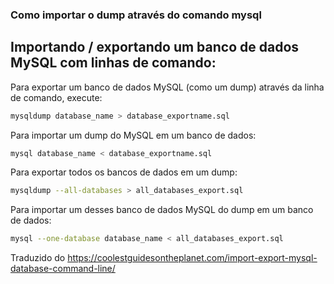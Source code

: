 ### Como importar o dump através do comando mysql

## Importando / exportando um banco de dados MySQL com linhas de comando:

Para exportar um banco de dados MySQL (como um dump) através da linha de comando, execute:

```bash
mysqldump database_name > database_exportname.sql
```

Para importar um dump do MySQL em um banco de dados:

```bash
mysql database_name < database_exportname.sql
```

Para exportar todos os bancos de dados em um dump:

```bash
mysqldump --all-databases > all_databases_export.sql
```

Para importar um desses banco de dados MySQL do dump em um banco de dados:

```bash
mysql --one-database database_name < all_databases_export.sql
```

Traduzido do <https://coolestguidesontheplanet.com/import-export-mysql-database-command-line/>